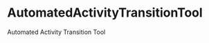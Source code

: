 AutomatedActivityTransitionTool
===============================

Automated Activity Transition Tool
